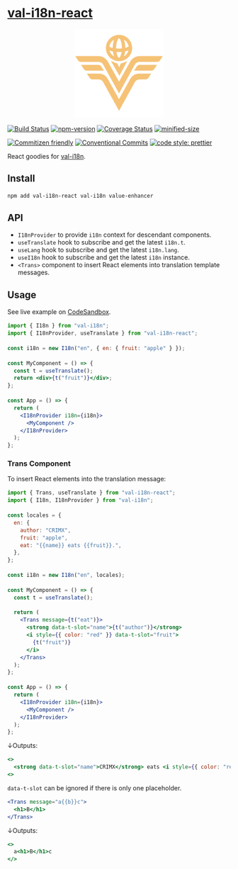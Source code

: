 # [val-i18n-react](https://github.com/crimx/val-i18n-react)

<p align="center">
  <img width="200" src="https://raw.githubusercontent.com/crimx/val-i18n/main/assets/val-i18n.svg">
</p>

[![Build Status](https://github.com/crimx/val-i18n-react/actions/workflows/build.yml/badge.svg)](https://github.com/crimx/val-i18n-react/actions/workflows/build.yml)
[![npm-version](https://img.shields.io/npm/v/val-i18n-react.svg)](https://www.npmjs.com/package/val-i18n-react)
[![Coverage Status](https://img.shields.io/coveralls/github/crimx/val-i18n-react/master)](https://coveralls.io/github/crimx/val-i18n-react?branch=master)
[![minified-size](https://img.shields.io/bundlephobia/minzip/val-i18n-react)](https://bundlephobia.com/package/val-i18n-react)

[![Commitizen friendly](https://img.shields.io/badge/commitizen-friendly-brightgreen.svg?maxAge=2592000)](http://commitizen.github.io/cz-cli/)
[![Conventional Commits](https://img.shields.io/badge/Conventional%20Commits-1.0.0-brightgreen.svg?maxAge=2592000)](https://conventionalcommits.org)
[![code style: prettier](https://img.shields.io/badge/code_style-prettier-ff69b4.svg?style=flat-square)](https://github.com/prettier/prettier)

React goodies for [val-i18n](https://github.com/crimx/val-i18n).

## Install

```bash
npm add val-i18n-react val-i18n value-enhancer
```

## API

- `I18nProvider` to provide `i18n` context for descendant components.
- `useTranslate` hook to subscribe and get the latest `i18n.t`.
- `useLang` hook to subscribe and get the latest `i18n.lang`.
- `useI18n` hook to subscribe and get the latest `i18n` instance.
- `<Trans>` component to insert React elements into translation template messages.

## Usage

See live example on [CodeSandbox](https://codesandbox.io/s/val-i18n-react-o887n0).

```jsx
import { I18n } from "val-i18n";
import { I18nProvider, useTranslate } from "val-i18n-react";

const i18n = new I18n("en", { en: { fruit: "apple" } });

const MyComponent = () => {
  const t = useTranslate();
  return <div>{t("fruit")}</div>;
};

const App = () => {
  return (
    <I18nProvider i18n={i18n}>
      <MyComponent />
    </I18nProvider>
  );
};
```

### Trans Component

To insert React elements into the translation message:

```jsx
import { Trans, useTranslate } from "val-i18n-react";
import { I18n, I18nProvider } from "val-i18n";

const locales = {
  en: {
    author: "CRIMX",
    fruit: "apple",
    eat: "{{name}} eats {{fruit}}.",
  },
};

const i18n = new I18n("en", locales);

const MyComponent = () => {
  const t = useTranslate();

  return (
    <Trans message={t("eat")}>
      <strong data-t-slot="name">{t("author")}</strong>
      <i style={{ color: "red" }} data-t-slot="fruit">
        {t("fruit")}
      </i>
    </Trans>
  );
};

const App = () => {
  return (
    <I18nProvider i18n={i18n}>
      <MyComponent />
    </I18nProvider>
  );
};
```

↓Outputs:

```jsx
<>
  <strong data-t-slot="name">CRIMX</strong> eats <i style={{ color: "red" }} data-t-slot="fruit">apple</i>.
<>
```

`data-t-slot` can be ignored if there is only one placeholder.

```jsx
<Trans message="a{{b}}c">
  <h1>B</h1>
</Trans>
```

↓Outputs:

```jsx
<>
  a<h1>B</h1>c
</>
```
